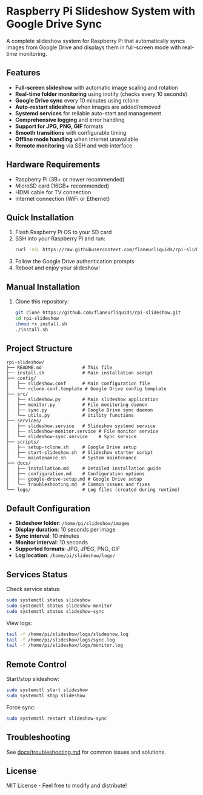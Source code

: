 # Raspberry Pi Slideshow System with Google Drive Sync

A complete slideshow system for Raspberry Pi that automatically syncs images from Google Drive and displays them in full-screen mode with real-time monitoring.

## Features

- **Full-screen slideshow** with automatic image scaling and rotation
- **Real-time folder monitoring** using inotify (checks every 10 seconds)
- **Google Drive sync** every 10 minutes using rclone
- **Auto-restart slideshow** when images are added/removed
- **Systemd services** for reliable auto-start and management
- **Comprehensive logging** and error handling
- **Support for JPG, PNG, GIF** formats
- **Smooth transitions** with configurable timing
- **Offline mode handling** when internet unavailable
- **Remote monitoring** via SSH and web interface

## Hardware Requirements

- Raspberry Pi (3B+ or newer recommended)
- MicroSD card (16GB+ recommended)
- HDMI cable for TV connection
- Internet connection (WiFi or Ethernet)

## Quick Installation

1. Flash Raspberry Pi OS to your SD card
2. SSH into your Raspberry Pi and run:
   ```bash
   curl -sSL https://raw.githubusercontent.com/flaneurliquids/rpi-slideshow/main/install.sh | bash
   ```
3. Follow the Google Drive authentication prompts
4. Reboot and enjoy your slideshow!

## Manual Installation

1. Clone this repository:
   ```bash
   git clone https://github.com/flaneurliquids/rpi-slideshow.git
   cd rpi-slideshow
   chmod +x install.sh
   ./install.sh
   ```

## Project Structure

```
rpi-slideshow/
├── README.md               # This file
├── install.sh              # Main installation script
├── config/
│   ├── slideshow.conf      # Main configuration file
│   └── rclone.conf.template # Google Drive config template
├── src/
│   ├── slideshow.py        # Main slideshow application
│   ├── monitor.py          # File monitoring daemon
│   ├── sync.py             # Google Drive sync daemon
│   └── utils.py            # Utility functions
├── services/
│   ├── slideshow.service   # Slideshow systemd service
│   ├── slideshow-monitor.service # File monitor service
│   └── slideshow-sync.service    # Sync service
├── scripts/
│   ├── setup-rclone.sh     # Google Drive setup
│   ├── start-slideshow.sh  # Slideshow starter script
│   └── maintenance.sh      # System maintenance
├── docs/
│   ├── installation.md     # Detailed installation guide
│   ├── configuration.md    # Configuration options
│   ├── google-drive-setup.md # Google Drive setup
│   └── troubleshooting.md  # Common issues and fixes
└── logs/                   # Log files (created during runtime)
```

## Default Configuration

- **Slideshow folder**: `/home/pi/slideshow/images`
- **Display duration**: 10 seconds per image
- **Sync interval**: 10 minutes
- **Monitor interval**: 10 seconds
- **Supported formats**: JPG, JPEG, PNG, GIF
- **Log location**: `/home/pi/slideshow/logs/`

## Services Status

Check service status:
```bash
sudo systemctl status slideshow
sudo systemctl status slideshow-monitor
sudo systemctl status slideshow-sync
```

View logs:
```bash
tail -f /home/pi/slideshow/logs/slideshow.log
tail -f /home/pi/slideshow/logs/sync.log
tail -f /home/pi/slideshow/logs/monitor.log
```

## Remote Control

Start/stop slideshow:
```bash
sudo systemctl start slideshow
sudo systemctl stop slideshow
```

Force sync:
```bash
sudo systemctl restart slideshow-sync
```

## Troubleshooting

See [docs/troubleshooting.md](docs/troubleshooting.md) for common issues and solutions.

## License

MIT License - Feel free to modify and distribute!
